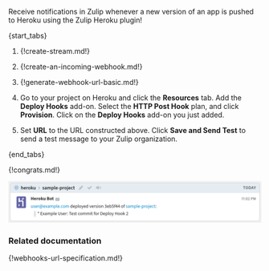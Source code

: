 Receive notifications in Zulip whenever a new version of an app
is pushed to Heroku using the Zulip Heroku plugin!

{start_tabs}

1. {!create-stream.md!}

1. {!create-an-incoming-webhook.md!}

1. {!generate-webhook-url-basic.md!}

1. Go to your project on Heroku
   and click the **Resources** tab. Add the **Deploy Hooks** add-on.
   Select the **HTTP Post Hook** plan, and click **Provision**. Click on
   the **Deploy Hooks** add-on you just added.

1. Set **URL** to the URL constructed above. Click **Save and Send Test**
   to send a test message to your Zulip organization.

{end_tabs}

{!congrats.md!}

![](/static/images/integrations/heroku/001.png)

### Related documentation

{!webhooks-url-specification.md!}